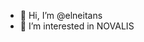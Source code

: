 - 👋 Hi, I’m @elneitans
- 👀 I’m interested in NOVALIS

<!---
elneitans/elneitans is a ✨ special ✨ repository because its `README.md` (this file) appears on your GitHub profile.
You can click the Preview link to take a look at your changes.
--->

